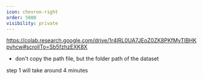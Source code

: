 ```yaml
---
icon: chevron-right
order: 5000
visibility: private
---
```


https://colab.research.google.com/drive/1r4IRL0UA7JEoZ0ZK8PKfMyTIBHKpyhcw#scrollTo=Sb5fzhzEXK8X

- don't copy the path file, but the folder path of the dataset

step 1 will take around 4 minutes